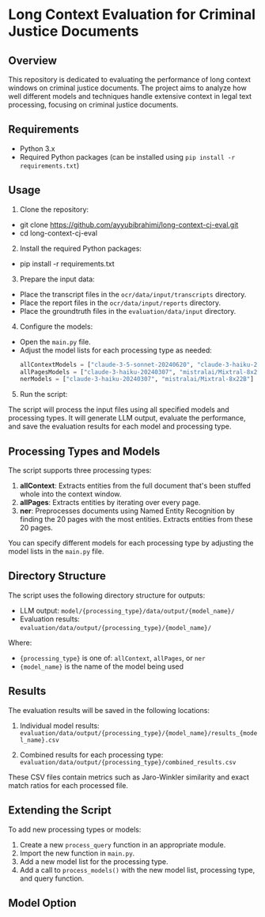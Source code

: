 # Long Context Evaluation for Criminal Justice Documents

## Overview
This repository is dedicated to evaluating the performance of long context windows on criminal justice documents. The project aims to analyze how well different models and techniques handle extensive context in legal text processing, focusing on criminal justice documents.

## Requirements

- Python 3.x
- Required Python packages (can be installed using `pip install -r requirements.txt`)

## Usage

1. Clone the repository:
- git clone https://github.com/ayyubibrahimi/long-context-cj-eval.git
- cd long-context-cj-eval

2. Install the required Python packages:
- pip install -r requirements.txt

3. Prepare the input data:
- Place the transcript files in the `ocr/data/input/transcripts` directory.
- Place the report files in the `ocr/data/input/reports` directory.
- Place the groundtruth files in the `evaluation/data/input` directory.

4. Configure the models:
- Open the `main.py` file.
- Adjust the model lists for each processing type as needed:
  ```python
  allContextModels = ["claude-3-5-sonnet-20240620", "claude-3-haiku-20240307", "claude-3-opus-20240229"]
  allPagesModels = ["claude-3-haiku-20240307", "mistralai/Mixtral-8x22B"]
  nerModels = ["claude-3-haiku-20240307", "mistralai/Mixtral-8x22B"]
  ```

5. Run the script:

The script will process the input files using all specified models and processing types. It will generate LLM output, evaluate the performance, and save the evaluation results for each model and processing type.

## Processing Types and Models

The script supports three processing types:

1. **allContext**: Extracts entities from the full document that's been stuffed whole into the context window. 
2. **allPages**: Extracts entities by iterating over every page. 
3. **ner**: Preprocesses documents using Named Entity Recognition by finding the 20 pages with the most entities. Extracts entities from these 20 pages.

You can specify different models for each processing type by adjusting the model lists in the `main.py` file.

## Directory Structure

The script uses the following directory structure for outputs:

- LLM output: `model/{processing_type}/data/output/{model_name}/`
- Evaluation results: `evaluation/data/output/{processing_type}/{model_name}/`

Where:
- `{processing_type}` is one of: `allContext`, `allPages`, or `ner`
- `{model_name}` is the name of the model being used

## Results

The evaluation results will be saved in the following locations:

1. Individual model results: 
`evaluation/data/output/{processing_type}/{model_name}/results_{model_name}.csv`

2. Combined results for each processing type: 
`evaluation/data/output/{processing_type}/combined_results.csv`

These CSV files contain metrics such as Jaro-Winkler similarity and exact match ratios for each processed file.

## Extending the Script

To add new processing types or models:

1. Create a new `process_query` function in an appropriate module.
2. Import the new function in `main.py`.
3. Add a new model list for the processing type.
4. Add a call to `process_models()` with the new model list, processing type, and query function.

## Model Option